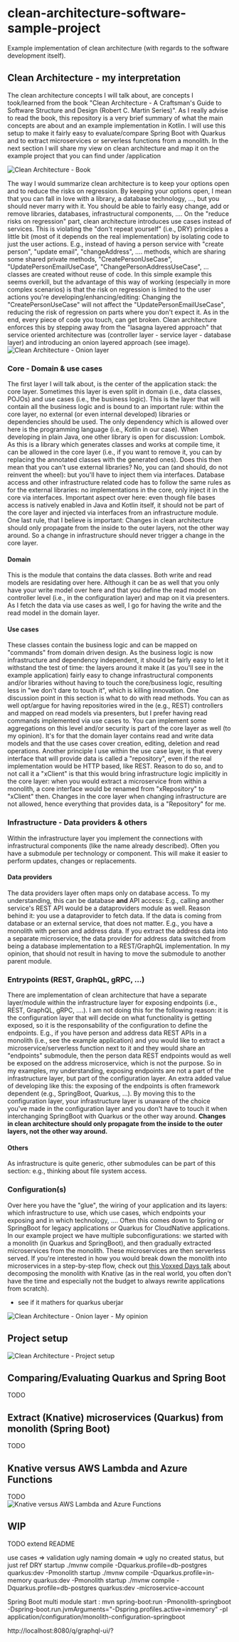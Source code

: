 <style>
img
{
    display:block;
    float:none;
    margin-left:auto;
    margin-right:auto;
}
</style>

# clean-architecture-software-sample-project
Example implementation of clean architecture (with regards to the software development itself). 

## Clean Architecture - my interpretation
The clean architecture concepts I will talk about, are concepts I took/learned from the book "Clean Architecture - A Craftsman's Guide to Software Structure and Design (Robert C. Martin Series)".
As I really advise to read the book, this repository is a very brief summary of what the main concepts are about and an example implementation in Kotlin. 
I will use this setup to make it fairly easy to evaluate/compare Spring Boot with Quarkus and to extract microservices or serverless functions from a monolith. In the next 
section I will share my view on clean architecture and map it on the example project that you can find under /application


![Clean Architecture - Book](images/clean_architecture_book.jpg "Clean Architecture - Book")

The way I would summarize clean architecture is to keep your options open and to reduce the risks on regression. By keeping your options open, I mean that you can 
fall in love with a library, a database technology, ..., but you should never marry with it. You should be able to fairly easy change, add or remove libraries, 
databases, infrastructural components, .... On the "reduce risks on regression" part, clean architecture introduces use cases instead of services. This is violating 
the "don't repeat yourself" (i.e., DRY) principles a little bit (most of it depends on the real implementation) by isolating code to just the user actions. E.g.,
instead of having a person service with "create person", "update email", "changeAddress", .... methods, which are sharing some shared private methods, "CreatePersonUseCase",
"UpdatePersonEmailUseCase", "ChangePersonAddressUseCase", ... classes are created without reuse of code. In this simple example this seems overkill, but the advantage 
of this way of working (especially in more complex scenarios) is that the risk on regression is limited to the user actions you're developing/enhancing/editing: 
Changing the "CreatePersonUseCase" will not affect the "UpdatePersonEmailUseCase", reducing the risk of regression on parts where you don't expect it. As in the end,
every piece of code you touch, can get broken. Clean architecture enforces this by stepping away from the "lasagna layered approach" that service oriented architecture
was (controller layer - service layer - database layer) and introducing an onion layered approach (see image).
![Clean Architecture - Onion layer](images/clean_architecture.jpg "Clean Architecture - Onion layer")
### Core - Domain & use cases
The first layer I will talk about, is the center of the application stack: the core layer. Sometimes this layer is even split in domain (i.e., data classes, POJOs)
and use cases (i.e., the business logic). This is the layer that will contain all the business logic and is bound to an important rule: within the core layer, no 
external (or even internal developed) libraries or dependencies should be used. The only dependency which is allowed over here is the programming language (i.e., Kotlin 
in our case). When developing in plain Java, one other library is open for discussion: Lombok. As this is a library which generates classes and works at compile time, 
it can be allowed in the core layer (i.e., if you want to remove it, you can by replacing the annotated classes with the generated ones). Does this then mean 
that you can't use external libraries? No, you can (and should, do not reinvent the wheel): but you'll have to inject them via interfaces. Database access and other 
infrastructure related code has to follow the same rules as for the external libraries: no implementations in the core, only inject it in the core via interfaces. 
Important aspect over here: even though file bases access is natively enabled in Java and Kotlin itself, it should not be part of the core layer and injected via interfaces 
from an infrastructure module.
One last rule, that I believe is important: Changes in clean architecture should only propagate from the inside to the outer layers, not the other way around. So a change in infrastructure 
should never trigger a change in the core layer.
#### Domain
This is the module that contains the data classes. Both write and read models are residating over here. Although it can be as well that you only have your write model over here 
and that you define the read model on controller level (i.e., in the configuration layer) and map on it via presenters. As I fetch the data via use cases as well, I go for having 
the write and the read model in the domain layer.
#### Use cases
These classes contain the business logic and can be mapped on "commands" from domain driven design. As the business logic is now infrastructure and dependency independent, 
it should be fairly easy to let it withstand the test of time: the layers around it make it (as you'll see in the example application) fairly easy to change infrastructural components 
and/or libraries without having to touch the core/business logic, resulting less in "we don't dare to touch it", which is killing innovation. One discussion point in this section is what 
to do with read methods. You can as well opt/argue for having repositories wired in the (e.g., REST) controllers and mapped on read models via presenters, but I prefer having read commands 
implemented via use cases to. You can implement some aggregations on this level and/or security is part of the core layer as well (to my opinion). It's for that the domain layer contains 
read and write data models and that the use cases cover creation, editing, deletion and read operations. 
Another principle I use within the use case layer, is that every interface that will provide data is called a "repository", even if the real implementation would be HTTP based, like REST.
Reason to do so, and to not call it a "xClient" is that this would bring infrastructure logic implicitly in the core layer: when you would extract a microservice from within a monolith, a core 
interface would be renamed from "xRepository" to "xClient" then. Changes in the core layer when changing infrastructure are not allowed, hence everything that provides data, is a "Repository" for me.
### Infrastructure - Data providers & others
Within the infrastructure layer you implement the connections with infrastructural components (like the name already described). Often you have a submodule per technology or component.
This will make it easier to perform updates, changes or replacements.
#### Data providers
The data providers layer often maps only on database access. To my understanding, this can be database **and** API access: E.g., calling another service's REST API would be 
a dataproviders module as well. Reason behind it: you use a dataprovider to fetch data. If the data is coming from database or an external service, that does not matter. 
E.g., you have a monolith with person and address data. If you extract the address data into a separate microservice, the data provider for address data switched from being 
a database implementation to a REST/GraphQL implementation. In my opinion, that should not result in having to move the submodule to another parent module.
### Entrypoints (REST, GraphQL, gRPC, ...)
There are implementation of clean architecture that have a separate layer/module within the infrastructure layer for exposing endpoints (i.e., REST, GraphQL, gRPC, ....). 
I am not doing this for the following reason: it is the configuration layer that will decide on what functionality is getting exposed, so it is the responsability of the 
configuration to define the endpoints. E.g., if you have person and address data REST APIs in a monolith (i.e., see the example application) and you would like to extract a 
microservice/serverless function next to it and they would share an "endpoints" submodule, then the person data REST endpoints would as well be exposed on the address microservice, 
which is not the purpose. So in my examples, my understanding, exposing endpoints are not a part of the infrastructure layer, but part of the configuration layer. 
An extra added value of developing like this: the exposing of the endpoints is often framework dependent (e.g., SpringBoot, Quarkus, ...). By moving this to the configuration layer, 
your infrastructure layer is unaware of the choice you've made in the configuration layer and you don't have to touch it when interchanging SpringBoot with Quarkus or the other 
way around. **Changes in clean architecture should only propagate from the inside to the outer layers, not the other way around.**
#### Others
As infrastructure is quite generic, other submodules can be part of this section: e.g., thinking about file system access.
### Configuration(s)
Over here you have the "glue", the wiring of your application and its layers: which infrastructure to use, which use cases, which endpoints your exposing and in which technology, .... 
Often this comes down to Spring or SpringBoot for legacy applications or Quarkus for CloudNative applications. In our example project we have multiple subconfigurations: 
we started with a monolith (in Quarkus and SpringBoot), and then gradually extracted microservices from the monolith. These microservices are then serverless served. 
If you're interested in how you would break down the monolith into microservices in a step-by-step flow, check out [this Voxxed Days talk](https://www.youtube.com/watch?v=ekkwMIMVA2Y) about decomposing the monolith with Knative
(as in the real world, you often don't have the time and especially not the budget to always rewrite applications from scratch).

+ see if it mathers for quarkus uberjar

![Clean Architecture - Onion layer - My opinion](images/clean_architecture_my_opinion.jpg "Clean Architecture - Onion layer - My opinion")

## Project setup 
![Clean Architecture - Project setup](images/application_code_base.jpg "Clean Architecture - Project setup")

## Comparing/Evaluating Quarkus and Spring Boot
TODO

## Extract (Knative) microservices (Quarkus) from monolith (Spring Boot)
TODO

## Knative versus AWS Lambda and Azure Functions
TODO
![Knative versus AWS Lambda and Azure Functions](images/serverless.jpg "Knative versus AWS Lambda and Azure Functions")

## WIP
TODO extend README



use cases => validation ugly
naming domain => ugly
no created status, but just ref
DRY
startup ./mvnw compile -Dquarkus.profile=db-postgres quarkus:dev -Pmonolith
startup ./mvnw compile -Dquarkus.profile=in-memory quarkus:dev -Pmonolith
startup ./mvnw compile -Dquarkus.profile=db-postgres quarkus:dev -microservice-account


Spring Boot multi module start : mvn spring-boot:run -Pmonolith-springboot -Dspring-boot.run.jvmArguments="-Dspring.profiles.active=inmemory" -pl application/configuration/monolith-configuration-springboot



http://localhost:8080/q/graphql-ui/?